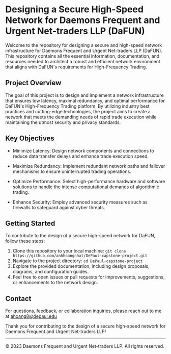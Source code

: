 # Designing a Secure High-Speed Network for Daemons Frequent and Urgent Net-traders LLP (DaFUN)

Welcome to the repository for designing a secure and high-speed network infrastructure for Daemons Frequent and Urgent Net-traders LLP (DaFUN). This repository contains all the essential information, documentation, and resources needed to architect a robust and efficient network environment that aligns with DaFUN's requirements for High-Frequency Trading.

## Project Overview

The goal of this project is to design and implement a network infrastructure that ensures low latency, maximal redundancy, and optimal performance for DaFUN's High-Frequency Trading platform. By utilizing industry best practices and cutting-edge technologies, the project aims to create a network that meets the demanding needs of rapid trade execution while maintaining the utmost security and privacy standards.

## Key Objectives

- Minimize Latency: Design network components and connections to reduce data transfer delays and enhance trade execution speed.

- Maximize Redundancy: Implement redundant network paths and failover mechanisms to ensure uninterrupted trading operations.

- Optimize Performance: Select high-performance hardware and software solutions to handle the intense computational demands of algorithmic trading.

- Enhance Security: Employ advanced security measures such as firewalls to safeguard against cyber threats.

## Getting Started

To contribute to the design of a secure high-speed network for DaFUN, follow these steps:

1. Clone this repository to your local machine: `git clone https://github.com/anhhoangnhat/DePaul-capstone-project.git`
2. Navigate to the project directory: `cd DePaul-capstone-project`
3. Explore the provided documentation, including design proposals, diagrams, and configuration guides.
4. Feel free to open issues or pull requests for improvements, suggestions, or enhancements to the network design.


## Contact

For questions, feedback, or collaboration inquiries, please reach out to me at ahoang8@depaul.edu

Thank you for contributing to the design of a secure high-speed network for Daemons Frequent and Urgent Net-traders LLP!

---
© 2023 Daemons Frequent and Urgent Net-traders LLP. All rights reserved.
